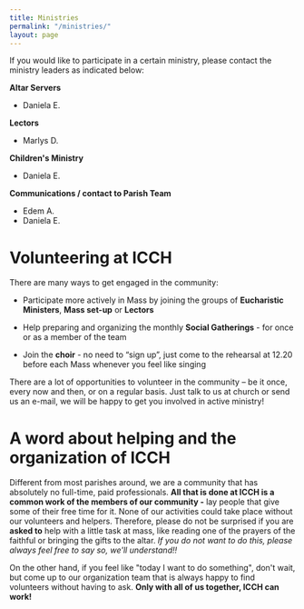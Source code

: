 ```yaml
---
title: Ministries
permalink: "/ministries/"
layout: page
---
```


If you would like to participate in a certain ministry,
please contact the ministry leaders as indicated below:
   
**Altar Servers**
- Daniela E.

**Lectors**
- Marlys D.

**Children's Ministry**
- Daniela E.

**Communications / contact to Parish Team**
- Edem A.
- Daniela E.


# Volunteering at ICCH

There are many ways to get engaged in the community:

- Participate more actively in Mass by joining the groups
  of **Eucharistic Ministers**, **Mass set-up** or **Lectors**

- Help preparing and organizing the monthly **Social Gatherings** -
  for once or as a member of the team

- Join the **choir** - no need to “sign up”, just come to the
  rehearsal at 12.20 before each Mass whenever you feel
  like singing

There are a lot of opportunities to volunteer in the
community – be it once, every now and then, or on a
regular basis. Just talk to us at church or send us an
e-mail, we will be happy to get you involved in active
ministry!

# A word about helping and the organization of ICCH

Different from most parishes around, we are a community that has absolutely no full-time, paid professionals.
**All that is done at ICCH is a common work of the members of our community -** lay people that give some of their free time for it. None of our activities could take place without our volunteers and helpers. Therefore, please do not be surprised if you are **asked to** help with a little task at mass, like reading one of the prayers of the faithful or bringing the gifts to the altar. *If you do not want to do this, please always feel free to say so, we'll understand!!*

On the other hand, if you feel like "today I want to do something", don't wait, but come up to our organization team that is always happy to find volunteers without having to ask. **Only with all of us together, ICCH can work!**
